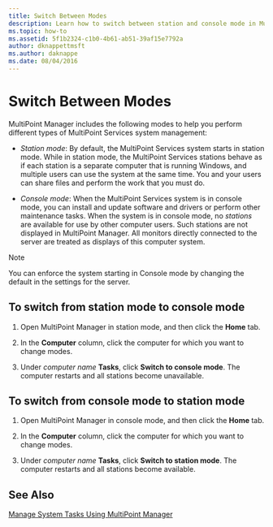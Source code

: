 ```yaml
---
title: Switch Between Modes
description: Learn how to switch between station and console mode in MultiPoint Services
ms.topic: how-to
ms.assetid: 5f1b2324-c1b0-4b61-ab51-39af15e7792a
author: dknappettmsft
ms.author: daknappe
ms.date: 08/04/2016
---
```

# Switch Between Modes
MultiPoint Manager includes the following modes to help you perform different types of MultiPoint Services system management:

-   *Station mode*: By default, the MultiPoint Services system starts in station mode. While in station mode, the MultiPoint Services stations behave as if each station is a separate computer that is running Windows, and multiple users can use the system at the same time. You and your users can share files and perform the work that you must do.

-   *Console mode*: When the MultiPoint Services system is in console mode, you can install and update software and drivers or perform other maintenance tasks. When the system is in console mode, no *stations* are available for use by other computer users. Such stations are not displayed in MultiPoint Manager. All monitors directly connected to the server are treated as displays of this computer system.

> [!NOTE]
> You can enforce the system starting in Console mode by changing the default in the settings for the server.
> ## To switch from station mode to console mode

1.  Open MultiPoint Manager in station mode, and then click the **Home** tab.

2.  In the **Computer** column, click the computer for which you want to change modes.

3.  Under *computer name* **Tasks**, click **Switch to console mode**. The computer restarts and all stations become unavailable.

## To switch from console mode to station mode

1.  Open MultiPoint Manager in console mode, and then click the **Home** tab.

2.  In the **Computer** column, click the computer for which you want to change modes.

3.  Under *computer name* **Tasks**, click **Switch to station mode**. The computer restarts and all stations become available.

## See Also
[Manage System Tasks Using MultiPoint Manager](Manage-System-Tasks-Using-MultiPoint-Manager.md)

